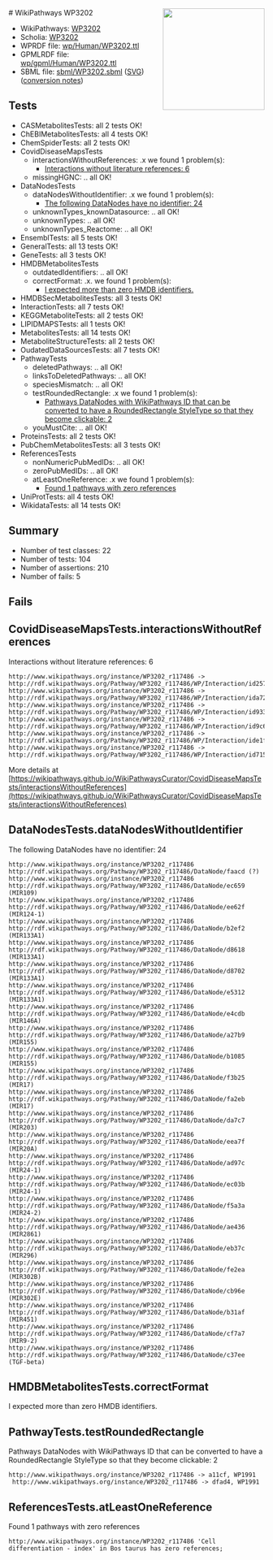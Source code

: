<img style="float: right; width: 200px" src="../logo.png" />
# WikiPathways WP3202

* WikiPathways: [WP3202](https://identifiers.org/wikipathways:WP3202)
* Scholia: [WP3202](https://scholia.toolforge.org/wikipathways/WP3202)
* WPRDF file: [wp/Human/WP3202.ttl](../wp/Human/WP3202.ttl)
* GPMLRDF file: [wp/gpml/Human/WP3202.ttl](../wp/gpml/Human/WP3202.ttl)
* SBML file: [sbml/WP3202.sbml](../sbml/WP3202.sbml) ([SVG](../sbml/WP3202.svg)) ([conversion notes](../sbml/WP3202.txt))

## Tests
* CASMetabolitesTests: all 2 tests OK!
* ChEBIMetabolitesTests: all 4 tests OK!
* ChemSpiderTests: all 2 tests OK!
* CovidDiseaseMapsTests
    * interactionsWithoutReferences: .x we found 1 problem(s):
        * [Interactions without literature references: 6](#2e295934)
    * missingHGNC: .. all OK!
* DataNodesTests
    * dataNodesWithoutIdentifier: .x we found 1 problem(s):
        * [The following DataNodes have no identifier: 24](#8792c4b3)
    * unknownTypes_knownDatasource: .. all OK!
    * unknownTypes: .. all OK!
    * unknownTypes_Reactome: .. all OK!
* EnsemblTests: all 5 tests OK!
* GeneralTests: all 13 tests OK!
* GeneTests: all 3 tests OK!
* HMDBMetabolitesTests
    * outdatedIdentifiers: .. all OK!
    * correctFormat: .x. we found 1 problem(s):
        * [I expected more than zero HMDB identifiers.](#ad154c1e)
* HMDBSecMetabolitesTests: all 3 tests OK!
* InteractionTests: all 7 tests OK!
* KEGGMetaboliteTests: all 2 tests OK!
* LIPIDMAPSTests: all 1 tests OK!
* MetabolitesTests: all 14 tests OK!
* MetaboliteStructureTests: all 2 tests OK!
* OudatedDataSourcesTests: all 7 tests OK!
* PathwayTests
    * deletedPathways: .. all OK!
    * linksToDeletedPathways: .. all OK!
    * speciesMismatch: .. all OK!
    * testRoundedRectangle: .x we found 1 problem(s):
        * [Pathways DataNodes with WikiPathways ID that can be converted to have a RoundedRectangle StyleType so that they become clickable: 2](#9fbad3cc)
    * youMustCite: .. all OK!
* ProteinsTests: all 2 tests OK!
* PubChemMetabolitesTests: all 3 tests OK!
* ReferencesTests
    * nonNumericPubMedIDs: .. all OK!
    * zeroPubMedIDs: .. all OK!
    * atLeastOneReference: .x we found 1 problem(s):
        * [Found 1 pathways with zero references](#35eb778e)
* UniProtTests: all 4 tests OK!
* WikidataTests: all 14 tests OK!


## Summary

* Number of test classes: 22
* Number of tests: 104
* Number of assertions: 210
* Number of fails: 5

## Fails

<a name="2e295934" />

## CovidDiseaseMapsTests.interactionsWithoutReferences

Interactions without literature references: 6
```
http://www.wikipathways.org/instance/WP3202_r117486 -> http://rdf.wikipathways.org/Pathway/WP3202_r117486/WP/Interaction/id257f7a2d
http://www.wikipathways.org/instance/WP3202_r117486 -> http://rdf.wikipathways.org/Pathway/WP3202_r117486/WP/Interaction/ida72f3319
http://www.wikipathways.org/instance/WP3202_r117486 -> http://rdf.wikipathways.org/Pathway/WP3202_r117486/WP/Interaction/id933f2cdb
http://www.wikipathways.org/instance/WP3202_r117486 -> http://rdf.wikipathways.org/Pathway/WP3202_r117486/WP/Interaction/id9c64efeb
http://www.wikipathways.org/instance/WP3202_r117486 -> http://rdf.wikipathways.org/Pathway/WP3202_r117486/WP/Interaction/ide1fc3464
http://www.wikipathways.org/instance/WP3202_r117486 -> http://rdf.wikipathways.org/Pathway/WP3202_r117486/WP/Interaction/id715c0512
```

More details at [https://wikipathways.github.io/WikiPathwaysCurator/CovidDiseaseMapsTests/interactionsWithoutReferences](https://wikipathways.github.io/WikiPathwaysCurator/CovidDiseaseMapsTests/interactionsWithoutReferences)

<a name="8792c4b3" />

## DataNodesTests.dataNodesWithoutIdentifier

The following DataNodes have no identifier: 24
```
http://www.wikipathways.org/instance/WP3202_r117486 http://rdf.wikipathways.org/Pathway/WP3202_r117486/DataNode/faacd (?)
http://www.wikipathways.org/instance/WP3202_r117486 http://rdf.wikipathways.org/Pathway/WP3202_r117486/DataNode/ec659 (MIR109)
http://www.wikipathways.org/instance/WP3202_r117486 http://rdf.wikipathways.org/Pathway/WP3202_r117486/DataNode/ee62f (MIR124-1)
http://www.wikipathways.org/instance/WP3202_r117486 http://rdf.wikipathways.org/Pathway/WP3202_r117486/DataNode/b2ef2 (MIR133A1)
http://www.wikipathways.org/instance/WP3202_r117486 http://rdf.wikipathways.org/Pathway/WP3202_r117486/DataNode/d8618 (MIR133A1)
http://www.wikipathways.org/instance/WP3202_r117486 http://rdf.wikipathways.org/Pathway/WP3202_r117486/DataNode/d8702 (MIR133A1)
http://www.wikipathways.org/instance/WP3202_r117486 http://rdf.wikipathways.org/Pathway/WP3202_r117486/DataNode/e5312 (MIR133A1)
http://www.wikipathways.org/instance/WP3202_r117486 http://rdf.wikipathways.org/Pathway/WP3202_r117486/DataNode/e4cdb (MIR146A)
http://www.wikipathways.org/instance/WP3202_r117486 http://rdf.wikipathways.org/Pathway/WP3202_r117486/DataNode/a27b9 (MIR155)
http://www.wikipathways.org/instance/WP3202_r117486 http://rdf.wikipathways.org/Pathway/WP3202_r117486/DataNode/b1085 (MIR155)
http://www.wikipathways.org/instance/WP3202_r117486 http://rdf.wikipathways.org/Pathway/WP3202_r117486/DataNode/f3b25 (MIR17)
http://www.wikipathways.org/instance/WP3202_r117486 http://rdf.wikipathways.org/Pathway/WP3202_r117486/DataNode/fa2eb (MIR17)
http://www.wikipathways.org/instance/WP3202_r117486 http://rdf.wikipathways.org/Pathway/WP3202_r117486/DataNode/da7c7 (MIR203)
http://www.wikipathways.org/instance/WP3202_r117486 http://rdf.wikipathways.org/Pathway/WP3202_r117486/DataNode/eea7f (MIR20A)
http://www.wikipathways.org/instance/WP3202_r117486 http://rdf.wikipathways.org/Pathway/WP3202_r117486/DataNode/ad97c (MIR24-1)
http://www.wikipathways.org/instance/WP3202_r117486 http://rdf.wikipathways.org/Pathway/WP3202_r117486/DataNode/ec03b (MIR24-1)
http://www.wikipathways.org/instance/WP3202_r117486 http://rdf.wikipathways.org/Pathway/WP3202_r117486/DataNode/f5a3a (MIR24-2)
http://www.wikipathways.org/instance/WP3202_r117486 http://rdf.wikipathways.org/Pathway/WP3202_r117486/DataNode/ae436 (MIR2861)
http://www.wikipathways.org/instance/WP3202_r117486 http://rdf.wikipathways.org/Pathway/WP3202_r117486/DataNode/eb37c (MIR296)
http://www.wikipathways.org/instance/WP3202_r117486 http://rdf.wikipathways.org/Pathway/WP3202_r117486/DataNode/fe2ea (MIR302B)
http://www.wikipathways.org/instance/WP3202_r117486 http://rdf.wikipathways.org/Pathway/WP3202_r117486/DataNode/cb96e (MIR302E)
http://www.wikipathways.org/instance/WP3202_r117486 http://rdf.wikipathways.org/Pathway/WP3202_r117486/DataNode/b31af (MIR451)
http://www.wikipathways.org/instance/WP3202_r117486 http://rdf.wikipathways.org/Pathway/WP3202_r117486/DataNode/cf7a7 (MIR9-2)
http://www.wikipathways.org/instance/WP3202_r117486 http://rdf.wikipathways.org/Pathway/WP3202_r117486/DataNode/c37ee (TGF-beta)
```

<a name="ad154c1e" />

## HMDBMetabolitesTests.correctFormat

I expected more than zero HMDB identifiers.
<a name="9fbad3cc" />

## PathwayTests.testRoundedRectangle

Pathways DataNodes with WikiPathways ID that can be converted to have a RoundedRectangle StyleType so that they become clickable: 2
```
http://www.wikipathways.org/instance/WP3202_r117486 -> a11cf, WP1991
 http://www.wikipathways.org/instance/WP3202_r117486 -> dfad4, WP1991
 ```

<a name="35eb778e" />

## ReferencesTests.atLeastOneReference

Found 1 pathways with zero references
```
http://www.wikipathways.org/instance/WP3202_r117486 'Cell differentiation - index' in Bos taurus has zero references; 
```

